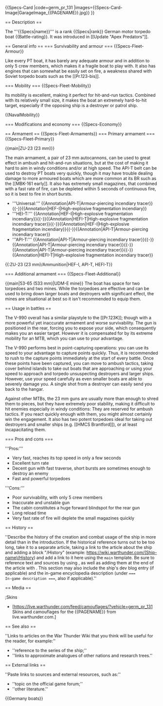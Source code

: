 {{Specs-Card
|code=germ_pr_131
|images={{Specs-Card-Image|GarageImage_{{PAGENAME}}.jpg}}
}}

== Description ==
<!-- ''In the first part of the description, cover the history of the ship's creation and military application. In the second part, tell the reader about using this ship in the game. Add a screenshot: if a beginner player has a hard time remembering vehicles by name, a picture will help them identify the ship in question.'' -->
The '''{{Specs|name}}''' is a rank {{Specs|rank}} German motor torpedo boat {{Battle-rating}}. It was introduced in [[Update "Apex Predators"]].

== General info ==
=== Survivability and armour ===
{{Specs-Fleet-Armour}}
<!-- ''Talk about the vehicle's armour. Note the most well-defended and most vulnerable zones, e.g. the ammo magazine. Evaluate the composition of components and assemblies responsible for movement and manoeuvrability. Evaluate the survivability of the primary and secondary armaments separately. Don't forget to mention the size of the crew, which plays an important role in fleet mechanics. Save tips on preserving survivability for the "Usage in battles" section. If necessary, use a graphical template to show the most well-protected or most vulnerable points in the armour.'' -->
Like every PT boat, it has barely any adequate armour and in addition to only 5 crew members, which makes it a fragile boat to play with. It also has engines that can somewhat be easily set on fire, a weakness shared with Soviet torpedo boats such as the [[Pr.123-bis]].

=== Mobility ===
{{Specs-Fleet-Mobility}}
<!-- ''Write about the ship's mobility. Evaluate its power and manoeuvrability, rudder rerouting speed, stopping speed at full tilt, with its maximum forward and reverse speed.'' -->
Its mobility is excellent, making it perfect for hit-and-run tactics. Combined with its relatively small size, it makes the boat an extremely hard-to-hit target, especially if the opposing ship is a destroyer or patrol ship.

{{NavalMobility}}

=== Modifications and economy ===
{{Specs-Economy}}

== Armament ==
{{Specs-Fleet-Armaments}}
=== Primary armament ===
{{Specs-Fleet-Primary}}
<!-- ''Provide information about the characteristics of the primary armament. Evaluate their efficacy in battle based on their reload speed, ballistics and the capacity of their shells. Add a link to the main article about the weapon: <code><nowiki>{{main|Weapon name (calibre)}}</nowiki></code>. Broadly describe the ammunition available for the primary armament, and provide recommendations on how to use it and which ammunition to choose.'' -->
{{main|ZU-23 (23 mm)}}

The main armament, a pair of 23 mm autocannons, can be used to great effect in ambush and hit-and-run situations, but at the cost of making it hard to aim in windy conditions and/or at high speed. The API-T belt can be used to destroy PT boats very quickly, though it may have trouble dealing damage to more armoured boats which are more common at its BR such as the [[MBK-161 early]]. It also has extremely small magazines, that combined with a fast rate of fire, can be depleted within 5 seconds of continuous fire, so it is best to fire in short bursts.

* '''Universal:''' {{Annotation|API-T|Armour-piercing incendiary tracer}}{{-}}{{Annotation|HEF-I|High-explosive fragmentation incendiary}}
* '''HEI-T:''' {{Annotation|HEF-I|High-explosive fragmentation incendiary}}{{-}}{{Annotation|HEFI-T|High-explosive fragmentation incendiary tracer}}{{-}}{{Annotation|HEF-I|High-explosive fragmentation incendiary}}{{-}}{{Annotation|API-T|Armour-piercing incendiary tracer}}
* '''API-T:''' {{Annotation|API-T|Armour-piercing incendiary tracer}}{{-}}{{Annotation|API-T|Armour-piercing incendiary tracer}}{{-}}{{Annotation|API-T|Armour-piercing incendiary tracer}}{{-}}{{Annotation|HEFI-T|High-explosive fragmentation incendiary tracer}}

{{:ZU-23 (23 mm)/Ammunition|HEF-I, API-T, HEFI-T}}

=== Additional armament ===
{{Specs-Fleet-Additional}}
<!-- ''Describe the available additional armaments of the ship: depth charges, mines, torpedoes. Talk about their positions, available ammunition and launch features such as dead zones of torpedoes. If there is no additional armament, remove this section.'' -->
{{main|53-65 (533 mm)|UDM-E mine}}
The boat has space for two torpedoes and two mines. While the torpedoes are effective and can be used to bring down larger boats and destroyers with significant effect, the mines are situational at best so it isn't recommended to equip them.

== Usage in battles ==
<!-- ''Describe the technique of using this ship, the characteristics of her use in a team and tips on strategy. Abstain from writing an entire guide – don't try to provide a single point of view, but give the reader food for thought. Talk about the most dangerous opponents for this vehicle and provide recommendations on fighting them. If necessary, note the specifics of playing with this vehicle in various modes (AB, RB, SB).'' -->

The V-990 overall has a similar playstyle to the [[Pr.123K]]; though with a more powerful yet inaccurate armament and worse survivability. The gun is positioned in the rear, forcing you to expose your side, which consequently makes you an easier target. However it is compensated for by its extreme mobility for an MTB, which you can use to your advantage.

The V-990 performs best in point-capturing operations: you can use its speed to your advantage to capture points quickly. Thus, it is recommended to rush to the capture points immediately at the start of every battle. Once these points have been captured, you can move to ambush tactics, taking cover behind islands to take out boats that are approaching or using your speed to approach and torpedo unsuspecting destroyers and larger ships. However, use your speed carefully as even smaller boats are able to severely damage you. A single shot from a destroyer can easily send you back to the hangar.

Against other MTBs, the 23 mm guns are usually more than enough to shred them to pieces, but they have extremely poor stability, making it difficult to hit enemies especially in windy conditions: They are reserved for ambush tactics. If you react quickly enough with them, you might almost certainly win the engagement. It also has two potent torpedoes ideal for taking out destroyers and smaller ships (e.g. [[HMCS Brantford]]), or at least incapacitating them.

=== Pros and cons ===
<!-- ''Summarise and briefly evaluate the vehicle in terms of its characteristics and combat effectiveness. Mark its pros and cons in the bulleted list. Try not to use more than 6 points for each of the characteristics. Avoid using categorical definitions such as "bad", "good" and the like - use substitutions with softer forms such as "inadequate" and "effective".'' -->

'''Pros:'''

* Very fast, reaches its top speed in only a few seconds
* Excellent turn rate
* Decent gun with fast traverse, short bursts are sometimes enough to destroy an enemy
* Fast and powerful torpedoes

'''Cons:'''

* Poor survivability, with only 5 crew members
* Inaccurate and unstable gun
* The cabin constitutes a huge forward blindspot for the rear gun 
* Long reload time
* Very fast rate of fire will deplete the small magazines quickly

== History ==
<!-- ''Describe the history of the creation and combat usage of the ship in more detail than in the introduction. If the historical reference turns out to be too long, take it to a separate article, taking a link to the article about the ship and adding a block "/History" (example: <nowiki>https://wiki.warthunder.com/(Ship-name)/History</nowiki>) and add a link to it here using the <code>main</code> template. Be sure to reference text and sources by using <code><nowiki><ref></ref></nowiki></code>, as well as adding them at the end of the article with <code><nowiki><references /></nowiki></code>. This section may also include the ship's dev blog entry (if applicable) and the in-game encyclopedia description (under <code><nowiki>=== In-game description ===</nowiki></code>, also if applicable).'' -->
''Describe the history of the creation and combat usage of the ship in more detail than in the introduction. If the historical reference turns out to be too long, take it to a separate article, taking a link to the article about the ship and adding a block "/History" (example: <nowiki>https://wiki.warthunder.com/(Ship-name)/History</nowiki>) and add a link to it here using the <code>main</code> template. Be sure to reference text and sources by using <code><nowiki><ref></ref></nowiki></code>, as well as adding them at the end of the article with <code><nowiki><references /></nowiki></code>. This section may also include the ship's dev blog entry (if applicable) and the in-game encyclopedia description (under <code><nowiki>=== In-game description ===</nowiki></code>, also if applicable).''

== Media ==
<!-- ''Excellent additions to the article would be video guides, screenshots from the game, and photos.'' -->

;Skins

* [https://live.warthunder.com/feed/camouflages/?vehicle=germ_pr_131 Skins and camouflages for the {{PAGENAME}} from live.warthunder.com.]

== See also ==
<!-- ''Links to articles on the War Thunder Wiki that you think will be useful for the reader, for example:''
* ''reference to the series of the ship;''
* ''links to approximate analogues of other nations and research trees.'' -->
''Links to articles on the War Thunder Wiki that you think will be useful for the reader, for example:''

* ''reference to the series of the ship;''
* ''links to approximate analogues of other nations and research trees.''

== External links ==
<!-- ''Paste links to sources and external resources, such as:''
* ''topic on the official game forum;''
* ''other literature.'' -->
''Paste links to sources and external resources, such as:''

* ''topic on the official game forum;''
* ''other literature.''

{{Germany boats}}
